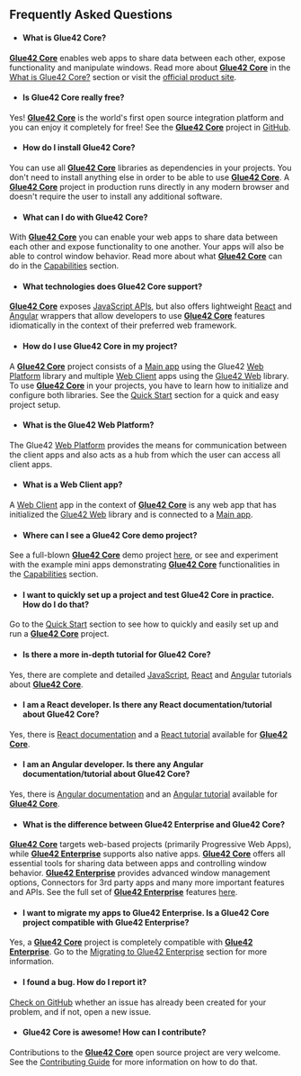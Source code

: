 ## Frequently Asked Questions

- #### What is Glue42 Core?

[**Glue42 Core**](https://glue42.com/core/) enables web apps to share data between each other, expose functionality and manipulate windows. Read more about [**Glue42 Core**](https://glue42.com/core/) in the [What is Glue42 Core?](../what-is-glue42-core/index.html) section or visit the [official product site](https://glue42.com/core/).

- #### Is Glue42 Core really free?

Yes! [**Glue42 Core**](https://glue42.com/core/) is the world's first open source integration platform and you can enjoy it completely for free! See the [**Glue42 Core**](https://glue42.com/core/) project in [GitHub](https://github.com/Glue42/core).

- #### How do I install Glue42 Core?

You can use all [**Glue42 Core**](https://glue42.com/core/) libraries as dependencies in your projects. You don't need to install anything else in order to be able to use [**Glue42 Core**](https://glue42.com/core/). A [**Glue42 Core**](https://glue42.com/core/) project in production runs directly in any modern browser and doesn't require the user to install any additional software.

- #### What can I do with Glue42 Core?

With [**Glue42 Core**](https://glue42.com/core/) you can enable your web apps to share data between each other and expose functionality to one another. Your apps will also be able to control window behavior. Read more about what [**Glue42 Core**](https://glue42.com/core/) can do in the [Capabilities](../../capabilities/application-management/index.html) section.

- #### What technologies does Glue42 Core support?

[**Glue42 Core**](https://glue42.com/core/) exposes [JavaScript APIs](../../reference/core/latest/glue42%20web/index.html), but also offers lightweight [React](../../developers/core-concepts/web-client/react/index.html) and [Angular](../../developers/core-concepts/web-client/angular/index.html) wrappers that allow developers to use [**Glue42 Core**](https://glue42.com/core/) features idiomatically in the context of their preferred web framework.

- #### How do I use Glue42 Core in my project?

A [**Glue42 Core**](https://glue42.com/core/) project consists of a [Main app](../../developers/core-concepts/web-platform/overview/index.html) using the Glue42 [Web Platform](https://www.npmjs.com/package/@glue42/web-platform) library and multiple [Web Client](../../developers/core-concepts/web-client/overview/index.html) apps using the [Glue42 Web](../../reference/core/latest/glue42%20web/index.html) library. To use [**Glue42 Core**](https://glue42.com/core/) in your projects, you have to learn how to initialize and configure both libraries. See the [Quick Start](../quick-start/index.html) section for a quick and easy project setup.

- #### What is the Glue42 Web Platform?

The Glue42 [Web Platform](https://www.npmjs.com/package/@glue42/web-platform) provides the means for communication between the client apps and also acts as a hub from which the user can access all client apps.

- #### What is a Web Client app?

A [Web Client](../../developers/core-concepts/web-client/overview/index.html) app in the context of [**Glue42 Core**](https://glue42.com/core/) is any web app that has initialized the [Glue42 Web](../../reference/core/latest/glue42%20web/index.html) library and is connected to a [Main app](../../developers/core-concepts/web-platform/overview/index.html).

- #### Where can I see a Glue42 Core demo project?

See a full-blown [**Glue42 Core**](https://glue42.com/core/) demo project [here](https://start-of-day.glue42.com/), or see and experiment with the example mini apps demonstrating [**Glue42 Core**](https://glue42.com/core/) functionalities in the [Capabilities](../../capabilities/application-management/index.html) section.

- #### I want to quickly set up a project and test Glue42 Core in practice. How do I do that?

Go to the [Quick Start](../quick-start/index.html) section to see how to quickly and easily set up and run a [**Glue42 Core**](https://glue42.com/core/) project.

- #### Is there a more in-depth tutorial for Glue42 Core?

Yes, there are complete and detailed [JavaScript](../../tutorials/javascript/index.html), [React](../../tutorials/react/index.html) and [Angular](../../tutorials/angular/index.html) tutorials about [**Glue42 Core**](https://glue42.com/core/).

- #### I am a React developer. Is there any React documentation/tutorial about Glue42 Core?

Yes, there is [React documentation](../../developers/core-concepts/web-client/react/index.html) and a [React tutorial](../../tutorials/react/index.html) available for [**Glue42 Core**](https://glue42.com/core/).

- #### I am an Angular developer. Is there any Angular documentation/tutorial about Glue42 Core?

Yes, there is [Angular documentation](../../developers/core-concepts/web-client/angular/index.html) and an [Angular tutorial](../../tutorials/angular/index.html) available for [**Glue42 Core**](https://glue42.com/core/).

- #### What is the difference between Glue42 Enterprise and Glue42 Core?

[**Glue42 Core**](https://glue42.com/core/) targets web-based projects (primarily Progressive Web Apps), while [**Glue42 Enterprise**](https://glue42.com/enterprise/) supports also native apps. [**Glue42 Core**](https://glue42.com/core/) offers all essential tools for sharing data between apps and controlling window behavior. [**Glue42 Enterprise**](https://glue42.com/enterprise/) provides advanced window management options, Connectors for 3rd party apps and many more important features and APIs. See the full set of [**Glue42 Enterprise**](https://glue42.com/enterprise/) features [here](https://docs.glue42.com/glue42-concepts/glue42-toolbar/index.html).

- #### I want to migrate my apps to Glue42 Enterprise. Is a Glue42 Core project compatible with Glue42 Enterprise?

Yes, a [**Glue42 Core**](https://glue42.com/core/) project is completely compatible with [**Glue42 Enterprise**](https://glue42.com/enterprise/). Go to the [Migrating to Glue42 Enterprise](../../glue42-enterprise/enterprise/index.html) section for more information.

- #### I found a bug. How do I report it?

[Check on GitHub](https://github.com/Glue42/core/issues) whether an issue has already been created for your problem, and if not, open a new issue.

- #### Glue42 Core is awesome! How can I contribute?

Contributions to the [**Glue42 Core**](https://glue42.com/core/) open source project are very welcome. See the [Contributing Guide](https://github.com/Glue42/core/blob/master/CONTRIBUTING.md) for more information on how to do that.